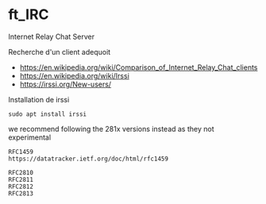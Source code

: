 # ft_IRC
Internet Relay Chat Server

Recherche d'un client adequoit

  - https://en.wikipedia.org/wiki/Comparison_of_Internet_Relay_Chat_clients
  - https://en.wikipedia.org/wiki/Irssi
  - https://irssi.org/New-users/
  
 Installation de irssi
 
```
sudo apt install irssi
```

we recommend following the 281x versions instead as they not experimental

    RFC1459
    https://datatracker.ietf.org/doc/html/rfc1459
    
    RFC2810
    RFC2811
    RFC2812
    RFC2813
